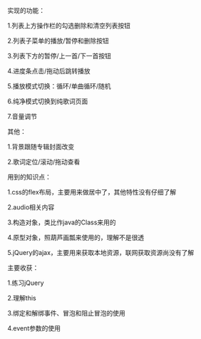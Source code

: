 
实现的功能：

1.列表上方操作栏的勾选删除和清空列表按钮

2.列表子菜单的播放/暂停和删除按钮

3.列表下方的暂停/上一首/下一首按钮

4.进度条点击/拖动后跳转播放

5.播放模式切换：循环/单曲循环/随机

6.纯净模式切换到纯歌词页面

7.音量调节

其他：

1.背景跟随专辑封面改变

2.歌词定位/滚动/拖动查看



用到的知识点：

1.css的flex布局，主要用来做居中了，其他特性没有仔细了解

2.audio相关内容

3.构造对象，类比作java的Class来用的

4.原型对象，照葫芦画瓢来使用的，理解不是很透

5.jQuery的ajax，主要用来获取本地资源，联网获取资源尚没有了解



主要收获：

1.练习jQuery

2.理解this

3.绑定和解绑事件、冒泡和阻止冒泡的使用

4.event参数的使用
